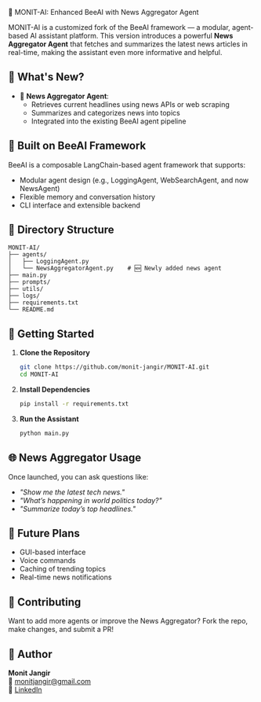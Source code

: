  🐝 MONIT-AI: Enhanced BeeAI with News Aggregator Agent

MONIT-AI is a customized fork of the BeeAI framework — a modular, agent-based AI assistant platform. This version introduces a powerful **News Aggregator Agent** that fetches and summarizes the latest news articles in real-time, making the assistant even more informative and helpful.

## 🚀 What's New?

- 📰 **News Aggregator Agent**: 
  - Retrieves current headlines using news APIs or web scraping
  - Summarizes and categorizes news into topics
  - Integrated into the existing BeeAI agent pipeline

## 🔧 Built on BeeAI Framework

BeeAI is a composable LangChain-based agent framework that supports:

- Modular agent design (e.g., LoggingAgent, WebSearchAgent, and now NewsAgent)
- Flexible memory and conversation history
- CLI interface and extensible backend

## 📁 Directory Structure

```
MONIT-AI/
├── agents/
│   ├── LoggingAgent.py
│   └── NewsAggregatorAgent.py    # 🆕 Newly added news agent
├── main.py
├── prompts/
├── utils/
├── logs/
├── requirements.txt
└── README.md
```

## 🚀 Getting Started

1. **Clone the Repository**
   ```bash
   git clone https://github.com/monit-jangir/MONIT-AI.git
   cd MONIT-AI
   ```

2. **Install Dependencies**
   ```bash
   pip install -r requirements.txt
   ```

3. **Run the Assistant**
   ```bash
   python main.py
   ```

## 🌐 News Aggregator Usage

Once launched, you can ask questions like:

- *"Show me the latest tech news."*
- *"What’s happening in world politics today?"*
- *"Summarize today’s top headlines."*

## 🔮 Future Plans

- GUI-based interface
- Voice commands
- Caching of trending topics
- Real-time news notifications

## 🤝 Contributing

Want to add more agents or improve the News Aggregator? Fork the repo, make changes, and submit a PR!

## 👤 Author

**Monit Jangir**  
📧 [monitjangir@gmail.com](mailto:monitjangir@gmail.com)  
🔗 [LinkedIn](https://www.linkedin.com/in/monit-jangir/)

